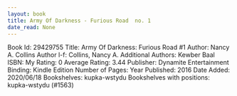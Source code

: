 ```yaml
---
layout: book
title: Army Of Darkness - Furious Road  no. 1
date_read: None
---
```


Book Id: 29429755
Title: Army Of Darkness: Furious Road #1
Author: Nancy A. Collins
Author l-f: Collins, Nancy A.
Additional Authors: Kewber Baal
ISBN: 
My Rating: 0
Average Rating: 3.44
Publisher: Dynamite Entertainment
Binding: Kindle Edition
Number of Pages: 
Year Published: 2016
Date Added: 2020/06/18
Bookshelves: kupka-wstydu
Bookshelves with positions: kupka-wstydu (#1563)

